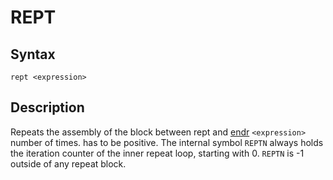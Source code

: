# REPT

## Syntax
```assembly
rept <expression>
```

## Description
Repeats the assembly of the block between rept and [endr](endr.md) `<expression>` number of times.
<expression> has to be positive. The internal symbol `REPTN` always holds the iteration counter of the inner repeat loop, starting with 0. `REPTN` is -1 outside of any repeat block.
